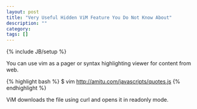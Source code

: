 ```yaml
---
layout: post
title: "Very Useful Hidden ViM Feature You Do Not Know About"
description: ""
category: 
tags: []
---
```

{% include JB/setup %}

You can use vim as a pager or syntax highlighting viewer for content from web.

{% highlight bash %}
$ vim http://amitu.com/javascripts/quotes.js
{% endhighlight %}

ViM downloads the file using curl and opens it in readonly mode.
